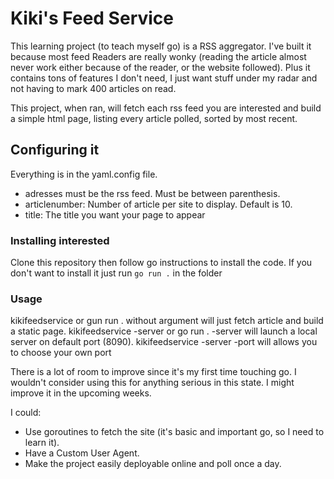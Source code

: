 # Kiki's Feed Service

This learning project (to teach myself go) is a RSS aggregator. I've built it because most feed Readers are really wonky (reading the article almost never work either because of the reader, or the website followed). Plus it contains tons of features I don't need, I just want stuff under my radar and not having to mark 400 articles on read.

This project, when ran, will fetch each rss feed you are interested and build a simple html page, listing every article polled, sorted by most recent.

## Configuring it

Everything is in the yaml.config file.
- adresses must be the rss feed. Must be between parenthesis.
- articlenumber: Number of article per site to display. Default is 10.
- title: The title you want your page to appear

### Installing interested

Clone this repository then follow go instructions to install the code.
If you don't want to install it just run `go run .` in the folder

### Usage

kikifeedservice or gun run . without argument will just fetch article and build a static page.
kikifeedservice -server or go run . -server will launch a local server on default port (8090).
kikifeedservice -server -port will allows you to choose your own port

There is a lot of room to improve since it's my first time touching go. I wouldn't consider using this for anything serious in this state. I might improve it in the upcoming weeks.

I could: 
- Use goroutines to fetch the site (it's basic and important go, so I need to learn it).
- Have a Custom User Agent.
- Make the project easily deployable online and poll once a day.
